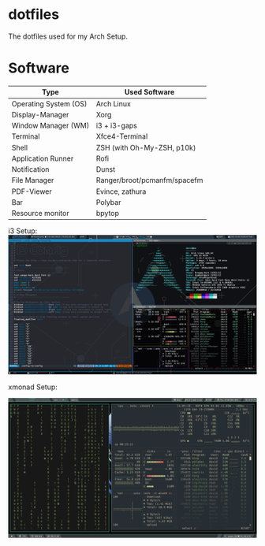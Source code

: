 # dotfiles
The dotfiles used for my Arch Setup.

# Software

| Type                  | Used Software                |
|-----------------------|------------------------------|
| Operating System (OS) | Arch Linux                   |
| Display-Manager       | Xorg                         |
| Window Manager (WM)   | i3 + i3-gaps                 |
| Terminal              | Xfce4-Terminal               |
| Shell                 | ZSH (with Oh-My-ZSH, p10k)   |
| Application Runner    | Rofi                         |
| Notification          | Dunst                        |
| File Manager          | Ranger/broot/pcmanfm/spacefm |
| PDF-Viewer            | Evince, zathura              |
| Bar                   | Polybar                      |
| Resource monitor      | bpytop                       |

i3 Setup:
![Screenshot of my Setup](./Dotfiles_Setup_Screenshot.png)

xmonad Setup:

![Screenshot of my Setup](./Dotfiles_Setup_Screenshot_xmonad.png)

